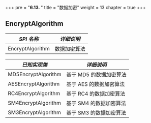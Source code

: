 +++
pre = "<b>6.13. </b>"
title = "数据加密"
weight = 13
chapter = true
+++

## EncryptAlgorithm

| *SPI 名称*           | *详细说明*            |
| ------------------- | --------------------- |
| EncryptAlgorithm    | 数据加密算法           |

| *已知实现类*         | *详细说明*             |
| ------------------- | --------------------- |
| MD5EncryptAlgorithm | 基于 MD5 的数据加密算法 |
| AESEncryptAlgorithm | 基于 AES 的数据加密算法 |
| RC4EncryptAlgorithm | 基于 RC4 的数据加密算法 |
| SM4EncryptAlgorithm | 基于 SM4 的数据加密算法 |
| SM3EncryptAlgorithm | 基于 SM3 的数据加密算法 |
